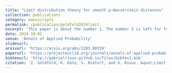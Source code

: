 ```yaml
---
title: "Limit distribution theory for smooth p-Wasserstein distances"
collection: publications
category: manuscripts
permalink: /publication/goldfeld2024limit
excerpt: 'This paper is about the number 1. The number 2 is left for future work.'
date: 2024-10-01
venue: 'Annals of Applied Probability'
slidesurl: 
arxivurl: 'https://arxiv.org/abs/2203.00159'
paperurl: 'https://projecteuclid.org/journals/annals-of-applied-probability/volume-34/issue-2/Limit-distribution-theory-for-smooth-p-Wasserstein-distances/10.1214/23-AAP2028.short'
bibtexurl: 'http://gabrielrioux.github.io/files/bibtex1.bib'
citation: 'Z. Goldfeld, K. Kato, S. Nietert, and G. Rioux. &quot;Limit distribution theory for smooth $$p$$-Wasserstein distances.&quot; <i>Annals of Applied Probability</i>. 34(2), 2024, pp.2447-2487.'
---
```


